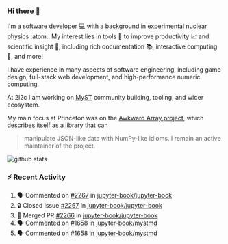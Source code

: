 ### Hi there 👋 

I'm a software developer 💻 with a background in experimental nuclear physics :atom:. My interest lies in tools :wrench: to improve productivity :chart_with_upwards_trend: and scientific insight :telescope:, including rich documentation 📚, interactive computing 🧮, and more! 

I have experience in many aspects of software engineering, including game design, full-stack web development, and high-performance numeric computing. 

At 2i2c I am working on [MyST](https://github.com/jupyter-book/mystmd) community building, tooling, and wider ecosystem. 

My main focus at Princeton was on the [Awkward Array project](awkward-array.org/), which describes itself as a library that can 
> manipulate JSON-like data with NumPy-like idioms. I remain an active maintainer of the project. 

![github stats](https://github-readme-stats.vercel.app/api?username=agoose77&show_icons=true&hide_rank=true&hide_title=true&bg_color=30,e76445,904e95&text_color=efe3ec&icon_color=efe3ec)
<!--
**agoose77/agoose77** is a ✨ _special_ ✨ repository because its `README.md` (this file) appears on your GitHub profile.

Here are some ideas to get you started:

- 🔭 I’m currently working on ...
- 🌱 I’m currently learning ...
- 👯 I’m looking to collaborate on ...
- 🤔 I’m looking for help with ...
- 💬 Ask me about ...
- 📫 How to reach me: ...
- 😄 Pronouns: ...
- ⚡ Fun fact: ...
-->

### :zap: Recent Activity

<!--START_SECTION:activity-->
1. 🗣 Commented on [#2267](https://github.com/jupyter-book/jupyter-book/issues/2267#issuecomment-2488750826) in [jupyter-book/jupyter-book](https://github.com/jupyter-book/jupyter-book)
2. 🔒 Closed issue [#2267](https://github.com/jupyter-book/jupyter-book/issues/2267) in [jupyter-book/jupyter-book](https://github.com/jupyter-book/jupyter-book)
3. 🎉 Merged PR [#2266](https://github.com/jupyter-book/jupyter-book/pull/2266) in [jupyter-book/jupyter-book](https://github.com/jupyter-book/jupyter-book)
4. 🗣 Commented on [#1658](https://github.com/jupyter-book/mystmd/pull/1658#issuecomment-2488333439) in [jupyter-book/mystmd](https://github.com/jupyter-book/mystmd)
5. 🗣 Commented on [#1658](https://github.com/jupyter-book/mystmd/pull/1658#issuecomment-2488328363) in [jupyter-book/mystmd](https://github.com/jupyter-book/mystmd)
<!--END_SECTION:activity-->
